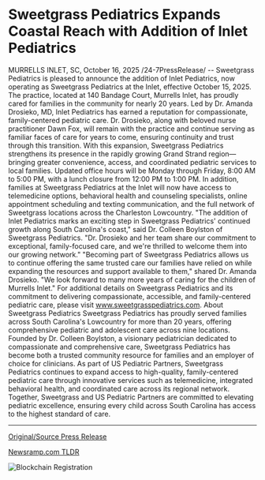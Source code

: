 # Sweetgrass Pediatrics Expands Coastal Reach with Addition of Inlet Pediatrics

MURRELLS INLET, SC, October 16, 2025 /24-7PressRelease/ -- Sweetgrass Pediatrics is pleased to announce the addition of Inlet Pediatrics, now operating as Sweetgrass Pediatrics at the Inlet, effective October 15, 2025. The practice, located at 140 Bandage Court, Murrells Inlet, has proudly cared for families in the community for nearly 20 years.  Led by Dr. Amanda Drosieko, MD, Inlet Pediatrics has earned a reputation for compassionate, family-centered pediatric care. Dr. Drosieko, along with beloved nurse practitioner Dawn Fox, will remain with the practice and continue serving as familiar faces of care for years to come, ensuring continuity and trust through this transition.  With this expansion, Sweetgrass Pediatrics strengthens its presence in the rapidly growing Grand Strand region—bringing greater convenience, access, and coordinated pediatric services to local families. Updated office hours will be Monday through Friday, 8:00 AM to 5:00 PM, with a lunch closure from 12:00 PM to 1:00 PM. In addition, families at Sweetgrass Pediatrics at the Inlet will now have access to telemedicine options, behavioral health and counseling specialists, online appointment scheduling and texting communication, and the full network of Sweetgrass locations across the Charleston Lowcountry.  "The addition of Inlet Pediatrics marks an exciting step in Sweetgrass Pediatrics' continued growth along South Carolina's coast," said Dr. Colleen Boylston of Sweetgrass Pediatrics. "Dr. Drosieko and her team share our commitment to exceptional, family-focused care, and we're thrilled to welcome them into our growing network."  "Becoming part of Sweetgrass Pediatrics allows us to continue offering the same trusted care our families have relied on while expanding the resources and support available to them," shared Dr. Amanda Drosieko. "We look forward to many more years of caring for the children of Murrells Inlet."  For additional details on Sweetgrass Pediatrics and its commitment to delivering compassionate, accessible, and family-centered pediatric care, please visit www.sweetgrasspediatrics.com.  About Sweetgrass Pediatrics  Sweetgrass Pediatrics has proudly served families across South Carolina's Lowcountry for more than 20 years, offering comprehensive pediatric and adolescent care across nine locations. Founded by Dr. Colleen Boylston, a visionary pediatrician dedicated to compassionate and comprehensive care, Sweetgrass Pediatrics has become both a trusted community resource for families and an employer of choice for clinicians. As part of US Pediatric Partners, Sweetgrass Pediatrics continues to expand access to high-quality, family-centered pediatric care through innovative services such as telemedicine, integrated behavioral health, and coordinated care across its regional network. Together, Sweetgrass and US Pediatric Partners are committed to elevating pediatric excellence, ensuring every child across South Carolina has access to the highest standard of care. 

---

[Original/Source Press Release](https://www.24-7pressrelease.com/press-release/527672/sweetgrass-pediatrics-expands-coastal-reach-with-addition-of-inlet-pediatrics)
                    

[Newsramp.com TLDR](https://newsramp.com/curated-news/sweetgrass-pediatrics-expands-with-inlet-pediatrics-merger/64056dd8421c89e3d0bb8511526a7ace) 

 

 



![Blockchain Registration](https://cdn.newsramp.app/24-7PressRelease/qrcode/2510/16/numbJext.webp)